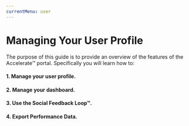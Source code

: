 ```yaml
---
currentMenu: user
---
```


# Managing Your User Profile

The purpose of this guide is to provide an overview of the features of the Accelerate&trade; portal. Specifically you will learn how to:

#### 1. Manage your user profile.
#### 2. Manage your dashboard.
#### 3. Use the Social Feedback Loop&trade;.
#### 4. Export Performance Data.
